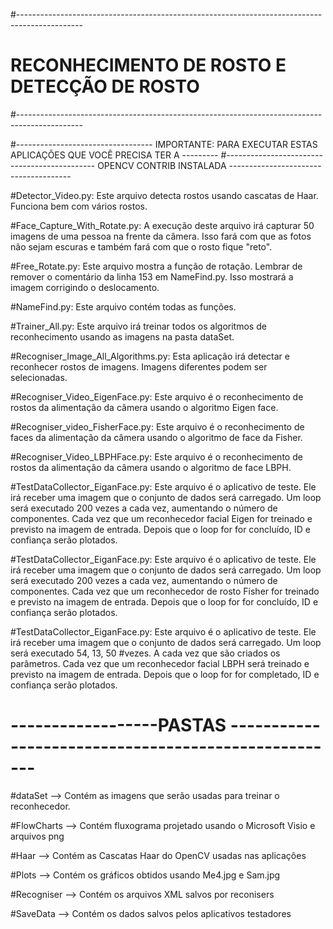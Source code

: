 #----------------------------------------------------------------------------------------------
#											RECONHECIMENTO DE ROSTO E DETECÇÃO DE ROSTO
#----------------------------------------------------------------------------------------------

#---------------------------------- IMPORTANTE: PARA EXECUTAR ESTAS APLICAÇÕES QUE VOCÊ PRECISA TER A ---------
#---------------------------------------------	OPENCV CONTRIB INSTALADA 	--------------------------------------

#Detector_Video.py: 	      Este arquivo detecta rostos usando cascatas de Haar. Funciona bem com vários rostos.


#Face_Capture_With_Rotate.py: A execução deste arquivo irá capturar 50 imagens de uma pessoa na frente da câmera. Isso fará com que as fotos não sejam escuras e também fará com que o rosto fique "reto".


#Free_Rotate.py:  Este arquivo mostra a função de rotação. Lembrar de remover o comentário da linha 153 em NameFind.py. Isso mostrará a imagem corrigindo o deslocamento.


 
#NameFind.py:     Este arquivo contém todas as funções.


#Trainer_All.py:  Este arquivo irá treinar todos os algoritmos de reconhecimento usando as imagens na pasta dataSet.


#Recogniser_Image_All_Algorithms.py: Esta aplicação irá detectar e reconhecer rostos de imagens. Imagens diferentes podem ser selecionadas.


#Recogniser_Video_EigenFace.py:  Este arquivo é o reconhecimento de rostos da alimentação da câmera usando o algoritmo Eigen face.


#Recogniser_video_FisherFace.py: Este arquivo é o reconhecimento de faces da alimentação da câmera usando o algoritmo de face da Fisher.


#Recogniser_Video_LBPHFace.py:   Este arquivo é o reconhecimento de rostos da alimentação da câmera usando o algoritmo de face LBPH.


#TestDataCollector_EiganFace.py: Este arquivo é o aplicativo de teste. Ele irá receber uma imagem que o conjunto de dados será carregado. Um loop será executado 200 vezes a cada vez, aumentando o número de componentes. Cada vez que um reconhecedor facial Eigen for treinado e previsto na imagem de entrada. Depois que o loop for for concluído, ID e confiança serão plotados.


#TestDataCollector_EiganFace.py: Este arquivo é o aplicativo de teste. Ele irá receber uma imagem que o conjunto de dados será carregado. Um loop será executado 200 vezes a cada vez, aumentando o número de componentes. Cada vez que um reconhecedor de rosto Fisher for treinado e previsto na imagem de entrada. Depois que o loop for for concluído, ID e confiança serão plotados.


#TestDataCollector_EiganFace.py: Este arquivo é o aplicativo de teste. Ele irá receber uma imagem que o conjunto de dados será carregado. Um loop será executado 54, 13, 50 #vezes. A cada vez que são criados os parâmetros. Cada vez que um reconhecedor facial LBPH será treinado e previsto na imagem de entrada. Depois que o loop for for completado, ID e confiança serão plotados.

# ------------------PASTAS ----------------------------------------------------

#dataSet --> Contém as imagens que serão usadas para treinar o reconhecedor.

#FlowCharts --> Contém fluxograma projetado usando o Microsoft Visio e arquivos png

#Haar --> Contém as Cascatas Haar do OpenCV usadas nas aplicações

#Plots --> Contém os gráficos obtidos usando Me4.jpg e Sam.jpg

#Recogniser --> Contém os arquivos XML salvos por reconisers

#SaveData --> Contém os dados salvos pelos aplicativos testadores



